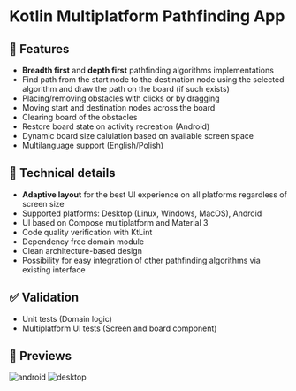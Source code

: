 # Kotlin Multiplatform Pathfinding App

## 🎯 Features

- __Breadth first__ and __depth first__ pathfinding algorithms implementations
- Find path from the start node to the destination node using the selected algorithm and draw the path on the board (if
  such exists)
- Placing/removing obstacles with clicks or by dragging
- Moving start and destination nodes across the board
- Clearing board of the obstacles
- Restore board state on activity recreation (Android)
- Dynamic board size calulation based on available screen space
- Multilanguage support (English/Polish)

## 🔬 Technical details

- __Adaptive layout__ for the best UI experience on all platforms regardless of screen size
- Supported platforms: Desktop (Linux, Windows, MacOS), Android
- UI based on Compose multiplatform and Material 3
- Code quality verification with KtLint
- Dependency free domain module
- Clean architecture-based design
- Possibility for easy integration of other pathfinding algorithms via existing interface

## ✅ Validation

* Unit tests (Domain logic)
* Multiplatform UI tests (Screen and board component)

## 👀 Previews

![android](https://bitbucket.org/tymek313/pathfinding-multiplatform/raw/master/preview/android.gif)
![desktop](https://bitbucket.org/tymek313/pathfinding-multiplatform/raw/master/preview/desktop.gif)